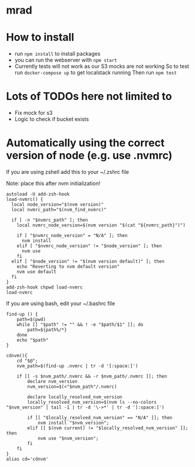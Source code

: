 # mrad

# How to install
* run `npm install` to install packages
* you can run the webserver with `npm start`
* Currently tests will not work as our S3 mocks are not working
  So to test run `docker-compose up` to get localstack running
  Then run `npm test`

# Lots of TODOs here not limited to 

* Fix mock for s3
* Logic to check if bucket exists


# Automatically using the correct version of node (e.g. use .nvmrc)
If you are using zshell add this to your ~/.zshrc file

Note: place this after nvm initialization!
```
autoload -U add-zsh-hook
load-nvmrc() {
  local node_version="$(nvm version)"
  local nvmrc_path="$(nvm_find_nvmrc)"

  if [ -n "$nvmrc_path" ]; then
    local nvmrc_node_version=$(nvm version "$(cat "${nvmrc_path}")")

    if [ "$nvmrc_node_version" = "N/A" ]; then
      nvm install
    elif [ "$nvmrc_node_version" != "$node_version" ]; then
      nvm use
    fi
  elif [ "$node_version" != "$(nvm version default)" ]; then
    echo "Reverting to nvm default version"
    nvm use default
  fi
}
add-zsh-hook chpwd load-nvmrc
load-nvmrc
```

If you are using bash, edit your ~/.bashrc file
```
find-up () {
    path=$(pwd)
    while [[ "$path" != "" && ! -e "$path/$1" ]]; do
        path=${path%/*}
    done
    echo "$path"
}

cdnvm(){
    cd "$@";
    nvm_path=$(find-up .nvmrc | tr -d '[:space:]')

    if [[ -s $nvm_path/.nvmrc && -r $nvm_path/.nvmrc ]]; then
        declare nvm_version
        nvm_version=$(<"$nvm_path"/.nvmrc)

        declare locally_resolved_nvm_version
        locally_resolved_nvm_version=$(nvm ls --no-colors "$nvm_version" | tail -1 | tr -d '\->*' | tr -d '[:space:]')

        if [[ "$locally_resolved_nvm_version" == "N/A" ]]; then
            nvm install "$nvm_version";
        elif [[ $(nvm current) != "$locally_resolved_nvm_version" ]]; then
            nvm use "$nvm_version";
        fi
    fi
}
alias cd='cdnvm'
```